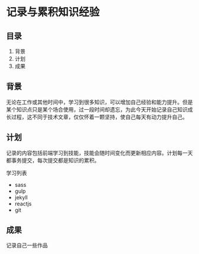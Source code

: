 # 记录与累积知识经验

## 目录

1. 背景
2. 计划
3. 成果

## 背景
无论在工作或其他时间中，学习到很多知识，可以增加自己经验和能力提升。但是某个知识点只是某个场合使用，过一段时间却遗忘，为此今天开始记录自己知识成长过程，这不同于技术文章，仅仅怀着一颗坚持，使自己每天有动力提升自己。

## 计划
记录的内容包括前端学习到技能，技能会随时间变化而更新相应内容。计划每一天都事务提交，每次提交都是知识的累积。

学习列表
- sass
- gulp
- jekyll
- reactjs
- git

## 成果
记录自己一些作品

